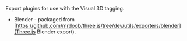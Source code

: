 Export plugins for use with the Visual 3D tagging.

* Blender - packaged from [https://github.com/mrdoob/three.js/tree/dev/utils/exporters/blender](Three.js Blender export).
